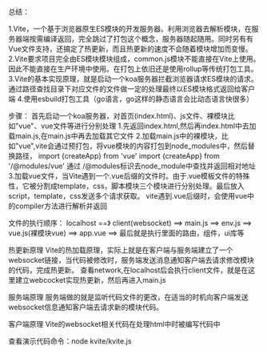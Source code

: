 总结：

1.Vite，一个基于浏览器原生ES模块的开发服务器。利用浏览器去解析模块，在服务器端按需编译返回，完全跳过了打包这个概念，服务器随起随用。同时另有有Vue文件支持，还搞定了热更新，而且热更新的速度不会随着模块增加而变慢。
2.Vite要求项目完全由ES模块模块组成，common.js模块不能直接在Vite上使用。因此不能直接在生产环境中使用。在打包上依旧还是使用rollup等传统打包工具。
3.Vite的基本实现原理，就是启动一个koa服务器拦截浏览器请求ES模块的请求。通过路径查找目录下对应文件的文件做一定的处理最终以ES模块格式返回给客户端
4.使用esbuild打包工具（go语言，go这样的静态语言会比动态语言快很多）

步骤：
首先启动一个koa服务器，对首页(index.html)、js文件、裸模块比如"vue"、vue文件等进行分别处理
1.先返回index.html,然后再index.html中去加载main.js,在main.js中再去加载其它文件
2.加载main.js中的裸模块，比如"vue",vite会通过预打包，将vue模块的内容打包到node_modules中，然后替换路径，
import {createApp} from 'vue'
import {createApp} from '/@modules/vue'
通过 /@modules标识去node_module中查找并返回相对地址
3.加载vue文件，当Vite遇到一个.vue后缀的文件时。由于.vue模板文件的特殊性，它被分割成template，css，脚本模块三个模块进行分别处理。最后放入script，template，css发送多个请求获取。
vite遇到.vue后缀时，会使用vue中的compiler方法进行解析并返回

文件的执行顺序：
localhost ==》 client(websocket) ==> main.js ==> env.js ==> vue.js(裸模块vue) ==> app.vue ==> 最后就是执行里面的路由，组件，ui库等


热更新原理
Vite的热加载原理，实际上就是在客户端与服务端建立了一个websocket链接，当代码被修改时，服务端发送消息通知客户端去请求修改模块的代码，完成热更新。
查看network,在localhost后会执行client文件，就是在这里建立webcocket实现热更新，然后再进入main.js


服务端原理
服务端做的就是监听代码文件的更改，在适当的时机向客户端发送websocket信息通知客户端去请求新的模块代码。

客户端原理
Vite的websocket相关代码在处理html中时被编写代码中

查看演示代码命令：node kvite/kvite.js

